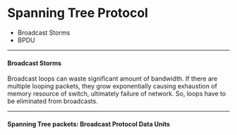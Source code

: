 # Spanning Tree Protocol

- Broadcast Storms
- BPDU









---
#### Broadcast Storms
Broadcast loops can waste significant amount of bandwidth. 
If there are multiple looping packets, they grow exponentially causing exhaustion of memory resource of switch, ultimately failure of network.
So, loops have to be eliminated from broadcasts.

---
#### Spanning Tree packets: Broadcast Protocol Data Units
